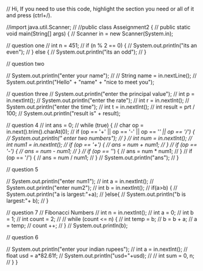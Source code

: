// Hi, If you need to use this code, highlight the section you need or all of it and press (ctrl+/).

//import java.util.Scanner;
//
//public class Asseignment2 {
//    public static void main(String[] args) {
//        Scanner in = new Scanner(System.in);

//        question one
//        int n = 451;
//        if (n % 2 == 0) {
//            System.out.println("its an even");
//        } else {
//            System.out.println("its an odd");
//        }

//        question two

//        System.out.println("enter your name");
//
//        String name = in.nextLine();
//        System.out.println("Hello" + "name" + "nice to meet you");

//        question three
//        System.out.println("enter the principal value");
//        int p = in.nextInt();
//        System.out.println("enter the rate");
//        int r = in.nextInt();
//        System.out.println("enter the time");
//        int t = in.nextInt();
//        int result = p*r*t / 100;
//        System.out.println("result is" + result);

//          question 4
//        int ans = 0;
//        while (true) {
//            char op = in.next().trim().charAt(0);
//            if (op == '+' || op == '-' || op == '*' || op == '/') {
//                System.out.println(" enter two numbers");
//            }
//            int num = in.nextInt();
//            int num1 = in.nextInt();
//            if (op == '+') {
//                ans = num + num1;
//            }
//            if (op == '-') {
//                ans = num - num1;
//            }
//            if (op == '*') {
//                ans = num * num1;
//            }
//            if (op == '/') {
//                ans = num / num1;
//            }
//            System.out.println("ans");
//        }

//        question 5

//        System.out.println("enter num1");
//        int a = in.nextInt();
//        System.out.println("enter num2");
//        int b = in.nextInt();
//        if(a>b) {
//            System.out.println("a is largest:"+a);
//        }else{
//            System.out.println("b is largest:"+ b);
//        }

//        question 7
//        Fibonacci Numbers
//        int n = in.nextInt();
//        int a = 0;
//        int b = 1;
//        int count = 2;
//
//        while (count <= n) {
//            int temp = b;
//            b = b + a;
//            a = temp;
//            count ++;
//        }
//        System.out.println(b);

//        question 6

//        System.out.println("enter your indian rupees");
//        int a = in.nextInt();
//        float usd = a*82.61f;
//        System.out.println("usd="+usd);
//
//        int sum = 0, n;
//
    }
}